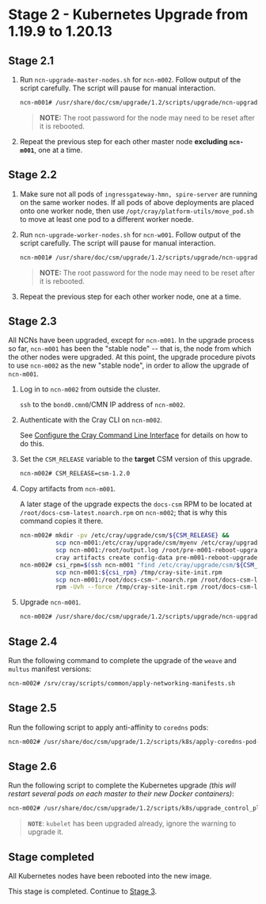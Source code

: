 # Stage 2 - Kubernetes Upgrade from 1.19.9 to 1.20.13

## Stage 2.1

1. Run `ncn-upgrade-master-nodes.sh` for `ncn-m002`. Follow output of the script carefully. The script will pause for manual interaction.

   ```bash
   ncn-m001# /usr/share/doc/csm/upgrade/1.2/scripts/upgrade/ncn-upgrade-master-nodes.sh ncn-m002
   ```

   > **NOTE:** The root password for the node may need to be reset after it is rebooted.

1. Repeat the previous step for each other master node **excluding `ncn-m001`**, one at a time.

## Stage 2.2
1. Make sure not all pods of `ingressgateway-hmn, spire-server` are running on the same worker nodes. If all pods of above deployments are placed onto one worker node, then use `/opt/cray/platform-utils/move_pod.sh` to move at least one pod to a different worker noede.

1. Run `ncn-upgrade-worker-nodes.sh` for `ncn-w001`. Follow output of the script carefully. The script will pause for manual interaction.

   ```bash
   ncn-m001# /usr/share/doc/csm/upgrade/1.2/scripts/upgrade/ncn-upgrade-worker-nodes.sh ncn-w001
   ```

   > **NOTE:** The root password for the node may need to be reset after it is rebooted.

1. Repeat the previous step for each other worker node, one at a time.

## Stage 2.3

All NCNs have been upgraded, except for `ncn-m001`. In the upgrade process so far, `ncn-m001` has been the "stable node" -- that is, the node
from which the other nodes were upgraded. At this point, the upgrade procedure pivots to use `ncn-m002` as the new "stable node", in order to allow the upgrade of `ncn-m001`.

1. Log in to `ncn-m002` from outside the cluster.

   `ssh` to the `bond0.cmn0`/CMN IP address of `ncn-m002`.

1. Authenticate with the Cray CLI on `ncn-m002`.

   See [Configure the Cray Command Line Interface](../../operations/configure_cray_cli.md) for details on how to do this.

1. Set the `CSM_RELEASE` variable to the **target** CSM version of this upgrade.

   ```bash
   ncn-m002# CSM_RELEASE=csm-1.2.0
   ```

1. Copy artifacts from `ncn-m001`.

   A later stage of the upgrade expects the `docs-csm` RPM to be located at `/root/docs-csm-latest.noarch.rpm` on `ncn-m002`; that is why this command copies it there.

   ```bash
   ncn-m002# mkdir -pv /etc/cray/upgrade/csm/${CSM_RELEASE} &&
             scp ncn-m001:/etc/cray/upgrade/csm/myenv /etc/cray/upgrade/csm/myenv &&
             scp ncn-m001:/root/output.log /root/pre-m001-reboot-upgrade.log &&
             cray artifacts create config-data pre-m001-reboot-upgrade.log /root/pre-m001-reboot-upgrade.log
   ncn-m002# csi_rpm=$(ssh ncn-m001 "find /etc/cray/upgrade/csm/${CSM_RELEASE}/tarball/${CSM_RELEASE}/rpm/cray/csm/ -name 'cray-site-init*.rpm'") &&
             scp ncn-m001:${csi_rpm} /tmp/cray-site-init.rpm
             scp ncn-m001:/root/docs-csm-*.noarch.rpm /root/docs-csm-latest.noarch.rpm &&
             rpm -Uvh --force /tmp/cray-site-init.rpm /root/docs-csm-latest.noarch.rpm
   ```

1. Upgrade `ncn-m001`.

   ```bash
   ncn-m002# /usr/share/doc/csm/upgrade/1.2/scripts/upgrade/ncn-upgrade-master-nodes.sh ncn-m001
   ```

## Stage 2.4

Run the following command to complete the upgrade of the `weave` and `multus` manifest versions:

```bash
ncn-m002# /srv/cray/scripts/common/apply-networking-manifests.sh
```

## Stage 2.5

Run the following script to apply anti-affinity to `coredns` pods:

```bash
ncn-m002# /usr/share/doc/csm/upgrade/1.2/scripts/k8s/apply-coredns-pod-affinity.sh
```

## Stage 2.6

Run the following script to complete the Kubernetes upgrade _(this will restart several pods on each master to their new Docker containers)_:

```bash
ncn-m002# /usr/share/doc/csm/upgrade/1.2/scripts/k8s/upgrade_control_plane.sh
```

> **`NOTE`**: `kubelet` has been upgraded already, ignore the warning to upgrade it.

<a name="stage_completed"></a>

## Stage completed

All Kubernetes nodes have been rebooted into the new image.

This stage is completed. Continue to [Stage 3](Stage_3.md).
